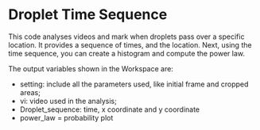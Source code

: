 # Droplet Time Sequence

This code analyses videos and mark when droplets pass over a specific location. It provides a sequence of times, and the location. Next, using the time sequence, you can create a histogram and compute the power law. 
 
The output variables shown in the Workspace are: 
  - setting: include all the parameters used, like initial frame and
 cropped areas;
  - vi: video used in the analysis; 
  - Droplet_sequence: time, x coordinate and y coordinate
  - power_law = probability plot
